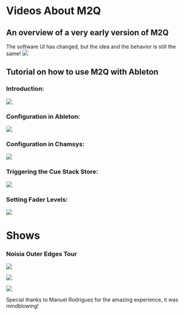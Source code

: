 
# Videos About M2Q

## An overview of a very early version of M2Q
The software UI has changed, but the idea and the behavior is still the same!
[![](http://img.youtube.com/vi/MZnM7Q2pJAw/0.jpg)](http://www.youtube.com/watch?v=MZnM7Q2pJAw "M2Q aka Music2Que overview")

## Tutorial on how to use M2Q with Ableton
### Introduction:
[![](http://img.youtube.com/vi/MI_nu6UEXII/0.jpg)](http://www.youtube.com/watch?v=MI_nu6UEXII "M2Q aka Music2cue tech demo video")

### Configuration in Ableton:
[![](http://img.youtube.com/vi/JvvY2k1__UY/0.jpg)](http://www.youtube.com/watch?v=JvvY2k1__UY "Configuration in Ableton")

### Configuration in Chamsys:
[![](http://img.youtube.com/vi/Z5t92MslXus/0.jpg)](http://www.youtube.com/watch?v=Z5t92MslXus "Configuration in Chamsys")

### Triggering the Cue Stack Store:
[![](http://img.youtube.com/vi/xhHoLwzme5A/0.jpg)](http://www.youtube.com/watch?v=xhHoLwzme5A "Trigger cue stack store")

### Setting Fader Levels:
[![](http://img.youtube.com/vi/W2rUypwHxg8/0.jpg)](http://www.youtube.com/watch?v=W2rUypwHxg8 "Setting Fader Levels")



# Shows

### Noisia Outer Edges Tour

[![](http://img.youtube.com/vi/vyNHTL5jbJQ/0.jpg)](http://www.youtube.com/watch?v=vyNHTL5jbJQ "NOISIA 'OUTER EDGES' - Rampage 2017")

[![](http://img.youtube.com/vi/f7p55XchF0g/0.jpg)](http://www.youtube.com/watch?v=f7p55XchF0g "Noisia - Collider live")

[![](http://img.youtube.com/vi/DEkcE0Rm7tk/0.jpg)](http://www.youtube.com/watch?v=DEkcE0Rm7tk "Behind Outer Edges - Episode 02: Manuel Rodrigues (Lighting Director)")

Special thanks to Manuel Rodriguez for the amazing experience, it was mindblowing!

